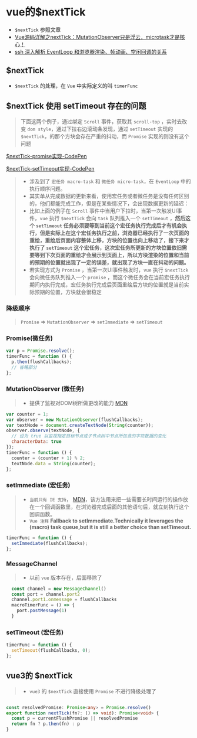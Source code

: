# vue的$nextTick

- `$nextTick` 参照文章
- [Vue源码详解之nextTick：MutationObserver只是浮云，microtask才是核心！](https://segmentfault.com/a/1190000008589736)
- [ssh 深入解析 EventLoop 和浏览器渲染、帧动画、空闲回调的关系](https://mp.weixin.qq.com/s/l9pGe7-xY08DeaFMnk0xuA)

## $nextTick
- `$nextTick` 的处理，在 `Vue` 中实际定义的叫 `timerFunc`

## $nextTick 使用 setTimeout 存在的问题
> 下面这两个例子，通过绑定 `Scroll` 事件，获取其 `scroll-top` ，实时去改变 `dom style`，通过下拉右边滚动条发现，通过 `setTimeout` 实现的 `$nextTick`，的那个方块会存在严重的抖动，而 `Promise` 实现的则没有这个问题

[$nextTick-promise实现-CodePen](https://codepen.io/onezhangxiaoye/pen/poNYQVY)

[$nextTick-setTimeout实现-CodePen](https://codepen.io/onezhangxiaoye/pen/GRNewQM)

> - 涉及到了 `宏任务 macro-task` 和 `微任务 micro-task`，在 `EventLoop` 中的执行顺序问题。
> - 其实单从完成数据的更新来看，使用宏任务或者微任务是没有任何区别的，他们都能完成工作，但是在某些情况下，会出现数据更新的延迟：
> - 比如上面的例子在 `Scroll` 事件中当用户下拉时，当第一次触发UI事件，`vue` 执行 `$nextTick` 会向 `task` 队列推入一个 `setTimeout` ，**然后这个 `setTimeout` 任务必须要等到当前这个宏任务执行完成后才有机会执行，但是实际上在这个宏任务执行之前，浏览器已经执行了一次页面的重绘，重绘后页面内容整体上移，方块的位置也向上移动了，接下来才执行了 `setTimeout` 这个宏任务，这次宏任务所更新的方块位置依旧需要等到下次页面的重绘才会展示到页面上，所以方块渲染的位置和当前的预期的位置就出现了一定的误差，就出现了方块一直在抖动的问题。**
> - 若实现方式为 `Promise` ，当第一次UI事件触发时，`vue` 执行 `$nextTick` 会向微任务队列推入一个 `promise` ，而这个微任务会在当前宏任务执行期间内执行完成，宏任务执行完成后页面重绘后方块的位置就是当前实际预期的位置，方块就会很稳定


### 降级顺序
> `Promise` => `MutationObserver` => `setImmediate` => `setTimeout`

### Promise(微任务)

``` javascript
var p = Promise.resolve();
timerFunc = function () {
  p.then(flushCallbacks);
  // 省略部分
};
```

### MutationObserver (微任务)
> - 提供了监视对DOM树所做更改的能力 [MDN](https://developer.mozilla.org/zh-CN/docs/Web/API/MutationObserver)

``` javascript
var counter = 1;
var observer = new MutationObserver(flushCallbacks);
var textNode = document.createTextNode(String(counter));
observer.observe(textNode, {
  // 设为 true 以监视指定目标节点或子节点树中节点所包含的字符数据的变化
  characterData: true
});
timerFunc = function () {
  counter = (counter + 1) % 2;
  textNode.data = String(counter);
};
```
### setImmediate (宏任务)
> - `当前只有 IE 支持`， [MDN](https://developer.mozilla.org/zh-CN/docs/Web/API/Window/setImmediate)，该方法用来把一些需要长时间运行的操作放在一个回调函数里，在浏览器完成后面的其他语句后，就立刻执行这个回调函数。
> - `Vue 注释` **Fallback to setImmediate.Technically it leverages the (macro) task queue,but it is still a better choice than setTimeout.**


``` javascript
timerFunc = function () {
  setImmediate(flushCallbacks);
};
```

### MessageChannel
> - 以前 `vue` 版本存在，后面移除了

``` javascript
  const channel = new MessageChannel()
  const port = channel.port2
  channel.port1.onmessage = flushCallbacks
  macroTimerFunc = () => {
    port.postMessage(1)
  }
```


### setTimeout (宏任务)

``` javascript
timerFunc = function () {
  setTimeout(flushCallbacks, 0);
};
```

## vue3的 $nextTick
> - `vue3` 的 `$nextTick` 直接使用 `Promise` 不进行降级处理了

``` typescript

const resolvedPromise: Promise<any> = Promise.resolve()
export function nextTick(fn?: () => void): Promise<void> {
  const p = currentFlushPromise || resolvedPromise
  return fn ? p.then(fn) : p
}
```
